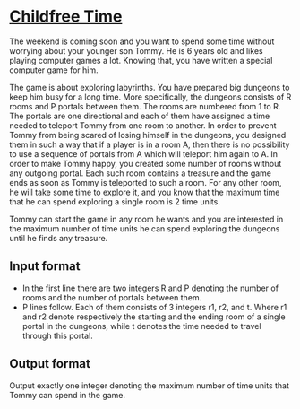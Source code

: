 # [Childfree Time][link]

The weekend is coming soon and you want to spend some time without worrying about your younger son Tommy. He is 6 years old and likes playing computer games a lot. Knowing that, you have written a special computer game for him.

The game is about exploring labyrinths. You have prepared big dungeons to keep him busy for a long time. More specifically, the dungeons consists of R rooms and P portals between them. The rooms are numbered from 1 to R. The portals are one directional and each of them have assigned a time needed to teleport Tommy from one room to another. In order to prevent Tommy from being scared of losing himself in the dungeons, you designed them in such a way that if a player is in a room A, then there is no possibility to use a sequence of portals from A which will teleport him again to A. In order to make Tommy happy, you created some number of rooms without any outgoing portal. Each such room contains a treasure and the game ends as soon as Tommy is teleported to such a room. For any other room, he will take some time to explore it, and you know that the maximum time that he can spend exploring a single room is 2 time units.

Tommy can start the game in any room he wants and you are interested in the maximum number of time units he can spend exploring the dungeons until he finds any treasure.

## Input format

- In the first line there are two integers R and P denoting the number of rooms and the number of portals between them.
- P lines follow. Each of them consists of 3 integers r1, r2, and t. Where r1 and r2 denote respectively the starting and the ending room of a single portal in the dungeons, while t denotes the time needed to travel through this portal.

## Output format

Output exactly one integer denoting the maximum number of time units that Tommy can spend in the game.

[link]: https://www.hackerearth.com/practice/algorithms/graphs/depth-first-search/practice-problems/algorithm/childfree-time-1/
